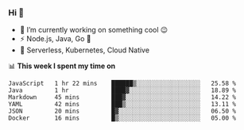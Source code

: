 ### Hi 👋

<!--
**nodejh/nodejh** is a ✨ _special_ ✨ repository because its `README.md` (this file) appears on your GitHub profile.

Here are some ideas to get you started:

- 🔭 I’m currently working on ...
- 🌱 I’m currently learning ...
- 👯 I’m looking to collaborate on ...
- 🤔 I’m looking for help with ...
- 💬 Ask me about ...
- 📫 How to reach me: ...
- 😄 Pronouns: ...
- ⚡ Fun fact: ...
-->

- 🔭 I’m currently working on something cool :wink:
- ⚡ Node.js, Java, Go :thought_balloon:
- 🤖 Serverless, Kubernetes, Cloud Native

📊 **This week I spent my time on**

<!--START_SECTION:waka-->

```text
JavaScript   1 hr 22 mins    ██████▒░░░░░░░░░░░░░░░░░░   25.58 %
Java         1 hr            ████▓░░░░░░░░░░░░░░░░░░░░   18.89 %
Markdown     45 mins         ███▓░░░░░░░░░░░░░░░░░░░░░   14.22 %
YAML         42 mins         ███▒░░░░░░░░░░░░░░░░░░░░░   13.11 %
JSON         20 mins         █▓░░░░░░░░░░░░░░░░░░░░░░░   06.50 %
Docker       16 mins         █▒░░░░░░░░░░░░░░░░░░░░░░░   05.00 %
```

<!--END_SECTION:waka-->


<!--
:traffic_light: **Visitors**

![visitors](https://visitor-badge.glitch.me/badge?page_id=nodejh.nodejh)
-->
